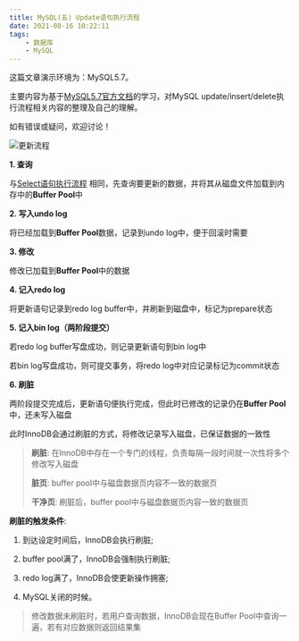 ```yaml
---
title: MySQL(五) Update语句执行流程
date: 2021-08-16 10:22:11
tags:
    - 数据库
    - MySQL
---
```


这篇文章演示环境为：MySQL5.7。

主要内容为基于[MySQL5.7官方文档](https://dev.mysql.com/doc/refman/5.7/en/)的学习，对MySQL update/insert/delete执行流程相关内容的整理及自己的理解。

如有错误或疑问，欢迎讨论！

<!-- more -->

![更新流程](https://img2020.cnblogs.com/blog/565213/202005/565213-20200530221711156-63363016.png)

**1. 查询**

与[Select语句执行流程](https://avriesl.github.io/2021/08/16/MySQL-%E4%BA%8C-Select%E8%AF%AD%E5%8F%A5%E6%89%A7%E8%A1%8C%E6%B5%81%E7%A8%8B/)
相同，先查询要更新的数据，并将其从磁盘文件加载到内存中的**Buffer Pool**中

**2. 写入undo log**

将已经加载到**Buffer Pool**数据，记录到undo log中，便于回滚时需要

**3. 修改**

修改已加载到**Buffer Pool**中的数据

**4. 记入redo log**

将更新语句记录到redo log buffer中，并刷新到磁盘中，标记为prepare状态

**5. 记入bin log（两阶段提交）**

若redo log buffer写盘成功，则记录更新语句到bin log中

若bin log写盘成功，则可提交事务，将redo log中对应记录标记为commit状态

**6. 刷脏**

两阶段提交完成后，更新语句便执行完成，但此时已修改的记录仍在**Buffer Pool**中，还未写入磁盘

此时InnoDB会通过刷脏的方式，将修改记录写入磁盘，已保证数据的一致性

> **刷脏**: 在InnoDB中存在一个专门的线程，负责每隔一段时间就一次性将多个修改写入磁盘
> 
> **脏页**: buffer pool中与磁盘数据页内容不一致的数据页
> 
> **干净页**: 刷脏后，buffer pool中与磁盘数据页内容一致的数据页

**刷脏的触发条件**:

1. 到达设定时间后，InnoDB会执行刷脏;

2. buffer pool满了，InnoDB会强制执行刷脏;

3. redo log满了，InnoDB会使更新操作拥塞;

4. MySQL关闭的时候。

> 修改数据未刷脏时，若用户查询数据，InnoDB会现在Buffer Pool中查询一遍，若有对应数据则返回结果集

